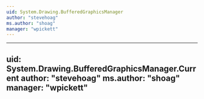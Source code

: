 ```yaml
---
uid: System.Drawing.BufferedGraphicsManager
author: "stevehoag"
ms.author: "shoag"
manager: "wpickett"
---
```


---
uid: System.Drawing.BufferedGraphicsManager.Current
author: "stevehoag"
ms.author: "shoag"
manager: "wpickett"
---
